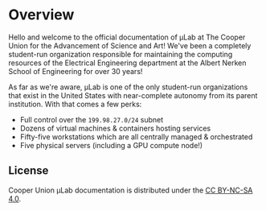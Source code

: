 # Overview

Hello and welcome to the official documentation of µLab at The Cooper
Union for the Advancement of Science and Art!  We've been a completely
student-run organization responsible for maintaining the computing
resources of the Electrical Engineering department at the Albert Nerken
School of Engineering for over 30 years!

As far as we're aware, µLab is one of the only student-run organizations
that exist in the United States with near-complete autonomy from its
parent institution.  With that comes a few perks:

* Full control over the `199.98.27.0/24` subnet
* Dozens of virtual machines & containers hosting services
* Fifty-five workstations which are all centrally managed & orchestrated
* Five physical servers (including a GPU compute node!)


## License

Cooper Union µLab documentation is distributed under the [CC BY-NC-SA
4.0].


[CC BY-NC-SA 4.0]: https://creativecommons.org/licenses/by-nc-sa/4.0/legalcode
